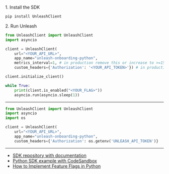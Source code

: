 1\. Install the SDK
```sh
pip install UnleashClient
```

2\. Run Unleash
```python
from UnleashClient import UnleashClient
import asyncio

client = UnleashClient(
    url="<YOUR_API_URL>",
    app_name="unleash-onboarding-python",
    metrics_interval=1, # in production remove this or increase to >=15
    custom_headers={'Authorization': '<YOUR_API_TOKEN>'}) # in production use environment variable

client.initialize_client()

while True:
    print(client.is_enabled("<YOUR_FLAG>"))
    asyncio.run(asyncio.sleep(1))
```
---
```python
from UnleashClient import UnleashClient
import asyncio
import os

client = UnleashClient(
    url="<YOUR_API_URL>",
    app_name="unleash-onboarding-python",
    custom_headers={'Authorization': os.getenv('UNLEASH_API_TOKEN')}
```

---
- [SDK repository with documentation](https://github.com/Unleash/unleash-client-python)
- [Python SDK example with CodeSandbox](https://github.com/Unleash/unleash-sdk-examples/tree/main/Python)
- [How to Implement Feature Flags in Python](https://docs.getunleash.io/feature-flag-tutorials/python)
